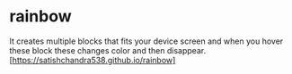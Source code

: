 # rainbow
It creates multiple blocks that fits your device screen and when you hover these block these changes color and then disappear.
[https://satishchandra538.github.io/rainbow]